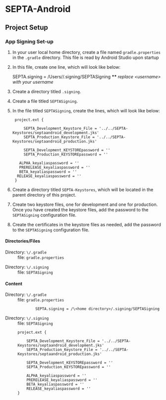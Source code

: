 SEPTA-Android
=============

## Project Setup

### App Signing Set-up
1. In your user local home directory, create a file named <code>gradle.properties</code> in the <code>.gradle</code> directory.
This file is read by Android Studio upon startup

2. In this file, create one line, which will look like below:

	SEPTA.signing = /Users/<username>/.signing/SEPTASigning
__**__ _replace \<username> with your username_
		
3. Create a directory titled <code>.signing</code>.
4. Create a file titled <code>SEPTASigning</code>.

5. In the file titled <code>SEPTASigning</code>, create the lines, which will look like below:

		project.ext {

    	    SEPTA_Development_Keystore_File = '../../SEPTA-Keystores/septaandroid_development.jks'
        	SEPTA_Production_Keystore_File = '../../SEPTA-Keystores/septaandroid_production.jks'

   	 	    SEPTA_Development_KEYSTOREpassword = ''
    	    SEPTA_Production_KEYSTOREpassword = ''

      	  ALPHA_keyaliaspassword = ''
      	  PRERELEASE_keyaliaspassword = ''
      	  BETA_keyaliaspassword = ''
       	 RELEASE_keyaliaspassword = ''
		}

6. Create a directory titled <code>SEPTA-Keystores</code>, which will be located in the parent directory of this project.

7. Create two keystore files, one for development and one for production.
Once you have created the keystore files, add the password to the <code>SEPTASigning</code> configuration file.

8. Create the certificates in the keystore files as needed, add the password to the <code>SEPTASigning</code> configuration file.

#### Directories/Files
<dl>
<dt>Directory: <code>\<home directory>/.gradle</code></dt>
<dd>file: <code>gradle.properties</code></dd>
<dl>Directory: <code>\<home directory>/.signing</code></dt>
<dd>file: <code>SEPTASigning</code></dd>
</dl>

#### Content
<dl>
<dt>Directory: <code>\<home directory>/.gradle</code></dt>
<dd>file: <code>gradle.properties</code></dd>
<dd>	

			SEPTA.signing = /\<home directory>/.signing/SEPTASigning
</dd>
<dl>Directory: <code>\<home directory>/.signing</code></dt>
<dd>file: <code>SEPTASigning</code></dd>
<dd>

	project.ext {

 	    SEPTA_Development_Keystore_File = '../../SEPTA-Keystores/septaandroid_development.jks'
       	SEPTA_Production_Keystore_File = '../../SEPTA-Keystores/septaandroid_production.jks'

	    SEPTA_Development_KEYSTOREpassword = ''
   	    SEPTA_Production_KEYSTOREpassword = ''

   	    ALPHA_keyaliaspassword = ''
        PRERELEASE_keyaliaspassword = ''
        BETA_keyaliaspassword = ''
      	RELEASE_keyaliaspassword = ''
    }
</dd>
</dl>